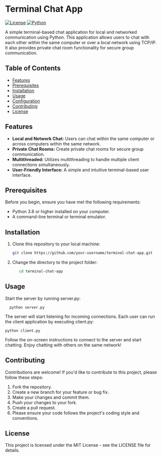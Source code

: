 # Terminal Chat App

[![License](https://img.shields.io/badge/License-MIT-blue.svg)](LICENSE)
[![Python](https://img.shields.io/badge/Python-3.8%2B-brightgreen)](https://www.python.org/downloads/)

A simple terminal-based chat application for local and networked communication using Python. This application allows users to chat with each other within the same computer or over a local network using TCP/IP. It also provides private chat room functionality for secure group communication.

## Table of Contents

- [Features](#features)
- [Prerequisites](#prerequisites)
- [Installation](#installation)
- [Usage](#usage)
- [Configuration](#configuration)
- [Contributing](#contributing)
- [License](#license)

## Features

- **Local and Network Chat:** Users can chat within the same computer or across computers within the same network.
- **Private Chat Rooms:** Create private chat rooms for secure group communication.
- **Multithreaded:** Utilizes multithreading to handle multiple client connections simultaneously.
- **User-Friendly Interface:** A simple and intuitive terminal-based user interface.

## Prerequisites

Before you begin, ensure you have met the following requirements:

- Python 3.8 or higher installed on your computer.
- A command-line terminal or terminal emulator.

## Installation

1. Clone this repository to your local machine:

   ```bash
   git clone https://github.com/your-username/terminal-chat-app.git

2. Change the directory to the project folder:
   ```bash
      cd terminal-chat-app

## Usage
Start the server by running server.py:

  
      python server.py

The server will start listening for incoming connections.
Each user can run the client application by executing client.py:

   
    python client.py
Follow the on-screen instructions to connect to the server and start chatting.
Enjoy chatting with others on the same network!


## Contributing

Contributions are welcome! If you'd like to contribute to this project, please follow these steps:

1. Fork the repository.
2. Create a new branch for your feature or bug fix.
3. Make your changes and commit them.
4. Push your changes to your fork.
5. Create a pull request.
6. Please ensure your code follows the project's coding style and conventions.

## License
This project is licensed under the MIT License - see the LICENSE file for details.
